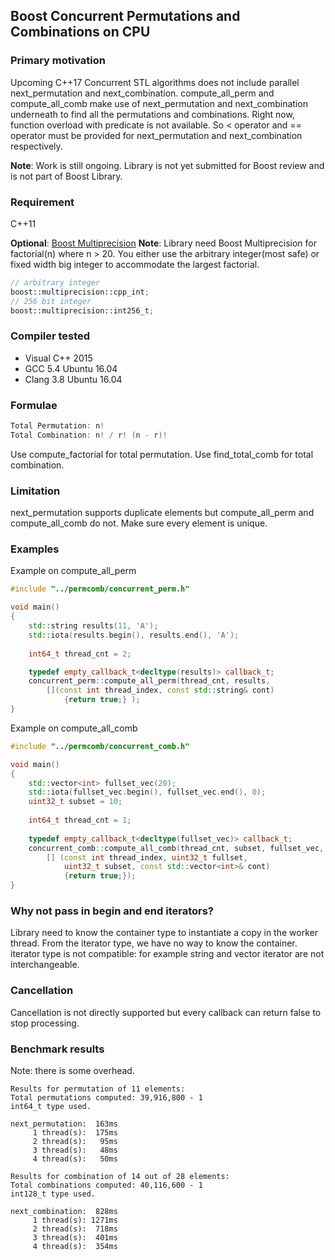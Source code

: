 ## Boost Concurrent Permutations and Combinations on CPU

### Primary motivation

Upcoming C++17 Concurrent STL algorithms does not include parallel next_permutation and next_combination. compute_all_perm and compute_all_comb make use of next_permutation and next_combination underneath to find all the permutations and combinations. Right now, function overload with predicate is not available. So < operator and == operator must be provided for next_permutation and next_combination respectively.

**Note**: Work is still ongoing. Library is not yet submitted for Boost review and is not part of Boost Library.

### Requirement
C++11

**Optional**: [Boost Multiprecision](http://www.boost.org/doc/libs/1_62_0/libs/multiprecision/doc/html/index.html)
**Note**: Library need Boost Multiprecision for factorial(n) where n > 20. You either use the arbitrary integer(most safe) or fixed width big integer to accommodate the largest factorial. 

```cpp
// arbitrary integer
boost::multiprecision::cpp_int;
// 256 bit integer
boost::multiprecision::int256_t;
```

### Compiler tested
- Visual C++ 2015
- GCC 5.4 Ubuntu 16.04
- Clang 3.8 Ubuntu 16.04

### Formulae

```cpp
Total Permutation: n!
Total Combination: n! / r! (n - r)! 
```

Use compute_factorial for total permutation.
Use find_total_comb for total combination.

### Limitation

next_permutation supports duplicate elements but compute_all_perm and compute_all_comb do not. Make sure every element is unique.

### Examples

Example on compute_all_perm

```cpp
#include "../permcomb/concurrent_perm.h"

void main()
{
    std::string results(11, 'A');
    std::iota(results.begin(), results.end(), 'A');
    
    int64_t thread_cnt = 2;

    typedef empty_callback_t<decltype(results)> callback_t;
    concurrent_perm::compute_all_perm(thread_cnt, results, 
		[](const int thread_index, const std::string& cont) 
			{return true;} );
}
```

Example on compute_all_comb

```cpp
#include "../permcomb/concurrent_comb.h"

void main()
{
    std::vector<int> fullset_vec(20);
    std::iota(fullset_vec.begin(), fullset_vec.end(), 0);
    uint32_t subset = 10;
    
    int64_t thread_cnt = 1;
    
    typedef empty_callback_t<decltype(fullset_vec)> callback_t;
    concurrent_comb::compute_all_comb(thread_cnt, subset, fullset_vec, 
		[] (const int thread_index, uint32_t fullset,
			uint32_t subset, const std::vector<int>& cont) 
			{return true;});
}
```

### Why not pass in begin and end iterators?

Library need to know the container type to instantiate a copy in the worker thread. From the iterator type, we have no way to know the container. iterator type is not compatible: for example string and vector iterator are not interchangeable.

### Cancellation

Cancellation is not directly supported but every callback can return false to stop processing.

### Benchmark results

Note: there is some overhead.

```
Results for permutation of 11 elements:
Total permutations computed: 39,916,800 - 1
int64_t type used.

next_permutation:  163ms
     1 thread(s):  175ms
     2 thread(s):   95ms
     3 thread(s):   48ms
     4 thread(s):   50ms

Results for combination of 14 out of 28 elements:
Total combinations computed: 40,116,600 - 1
int128_t type used.
 
next_combination:  828ms
     1 thread(s): 1271ms
     2 thread(s):  718ms
     3 thread(s):  401ms
     4 thread(s):  354ms
```